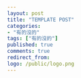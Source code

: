 ```yaml
---
layout: post
title: "TEMPLATE POST"
categories:
- "有的沒的"
tags: ["有的沒的"]
published: true
comments: true
redirect_from:
logo: /public/logo.png
---
```


<!--more-->
